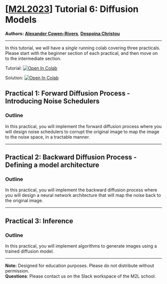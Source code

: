 # [[M2L2023](https://www.m2lschool.org/home)] Tutorial 6: Diffusion Models

**Authors:** **[Alexander Cowen-Rivers](TODO)**, **[Despoina Christou](TODO)**

--- 

In this tutorial, we will have a *single* running colab covering three practicals. Please start with the beginner section of each practical, and then move on to the intermediate section.

Tutorial: [![Open In Colab](https://colab.research.google.com/assets/colab-badge.svg)](https://colab.research.google.com/github/M2Lschool/tutorials2023/blob/main/6_diffusion/notebooks/6_diffusion.ipynb)

Solution: [![Open In Colab](https://colab.research.google.com/assets/colab-badge.svg)](https://colab.research.google.com/github/M2Lschool/tutorials2023/blob/main/6_diffusion/notebooks/6_diffusion_solved.ipynb)

## Practical 1: Forward Diffusion Process - Introducing Noise Schedulers

### Outline

In this practical, you will implement the forward diffusion process where you will design noise schedulers to corrupt the original image to map the image to the noise space, in a tractable manner.

---

## Practical 2: Backward Diffusion Process - Defining a model architecture

### Outline

In this practical, you will implement the backward diffusion process where you will design a neural network architecture that will map the noise back to the original image.

---

## Practical 3: Inference

### Outline

In this practical, you will implement algorithms to generate images using a trained diffusion model.

---

**Note:** Designed for education purposes. Please do not distribute without permission.
<br>
**Questions**: Please contact us on the Slack workspace of the M2L school.
